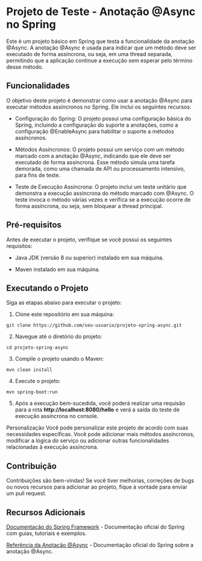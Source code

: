 # Projeto de Teste - Anotação @Async no Spring

Este é um projeto básico em Spring que testa a funcionalidade da anotação @Async. A anotação @Async é usada para indicar que um método deve ser executado de forma assíncrona, ou seja, em uma thread separada, permitindo que a aplicação continue a execução sem esperar pelo término desse método.

## Funcionalidades

O objetivo deste projeto é demonstrar como usar a anotação @Async para executar métodos assíncronos no Spring. Ele inclui os seguintes recursos:

- Configuração do Spring: O projeto possui uma configuração básica do Spring, incluindo a configuração do suporte a anotações, como a configuração @EnableAsync para habilitar o suporte a métodos assíncronos.

- Métodos Assíncronos: O projeto possui um serviço com um método marcado com a anotação @Async, indicando que ele deve ser executado de forma assíncrona. Esse método simula uma tarefa demorada, como uma chamada de API ou processamento intensivo, para fins de teste.

- Teste de Execução Assíncrona: O projeto inclui um teste unitário que demonstra a execução assíncrona do método marcado com @Async. O teste invoca o método várias vezes e verifica se a execução ocorre de forma assíncrona, ou seja, sem bloquear a thread principal.

## Pré-requisitos

Antes de executar o projeto, verifique se você possui os seguintes requisitos:

- Java JDK (versão 8 ou superior) instalado em sua máquina.

- Maven instalado em sua máquina.

## Executando o Projeto

Siga as etapas abaixo para executar o projeto:

1. Clone este repositório em sua máquina:

```
git clone https://github.com/seu-usuario/projeto-spring-async.git
```

2. Navegue até o diretório do projeto:

```
cd projeto-spring-async
```

3. Compile o projeto usando o Maven:

```
mvn clean install
```

4. Execute o projeto:

```
mvn spring-boot:run
```

5. Após a execução bem-sucedida, você poderá realizar uma requisão para a rota **http://localhost:8080/hello** e verá a saída do teste de execução assíncrona no console.

Personalização
Você pode personalizar este projeto de acordo com suas necessidades específicas. Você pode adicionar mais métodos assíncronos, modificar a lógica do serviço ou adicionar outras funcionalidades relacionadas à execução assíncrona.

## Contribuição
Contribuições são bem-vindas! Se você tiver melhorias, correções de bugs ou novos recursos para adicionar ao projeto, fique à vontade para enviar um pull request.

## Recursos Adicionais
[Documentação do Spring Framework](https://spring.io/projects/spring-framework) - Documentação oficial do Spring com guias, tutoriais e exemplos.

[Referência da Anotação @Async](https://docs.spring.io/spring-framework/reference/integration/scheduling.html#scheduling-annotation-support-async) - Documentação oficial do Spring sobre a anotação @Async.
